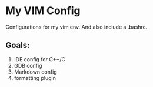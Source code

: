 # My VIM Config

Configurations for my vim env. And also include a .bashrc.

## Goals:  

1. IDE config for C++/C  
2. GDB config  
3. Markdown config  
4. formatting plugin  

